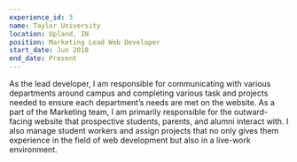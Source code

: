 ```yaml
---
experience_id: 3
name: Taylor University
location: Upland, IN
position: Marketing Lead Web Developer
start_date: Jun 2018
end_date: Present
---
```


As the lead developer, I am responsible for communicating with various departments around campus and completing various task and projects needed to ensure each department’s needs are met on the website. As a part of the Marketing team, I am primarily responsible for the outward-facing website that prospective students, parents, and alumni interact with. I also manage student workers and assign projects that no only gives them experience in the field of web development but also in a live-work environment.